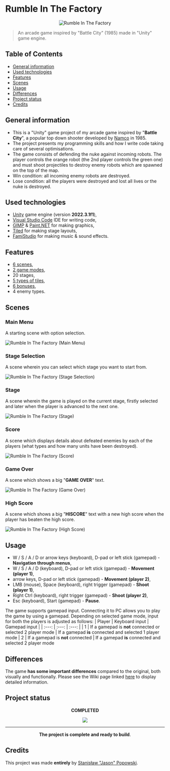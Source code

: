 # Rumble In The Factory
<p align = "center"><img src="./Assets/Game/Sprites/Single/Main%20Menu/GameLogo.png?raw=true" alt = "Rumble In The Factory"/></p>

> An arcade game inspired by "Battle City" (1985) made in "Unity" game engine.

## Table of Contents
* [General information](#general-information)
* [Used technologies](#used-technologies)
* [Features](#features)
* [Scenes](#scenes)
* [Usage](#usage)
* [Differences](#differences)
* [Project status](#project-status)
* [Credits](#credits)

## General information
- This is a "Unity" game project of my arcade game inspired by "**Battle City**", a popular top down shooter developed by [Namco](https://en.wikipedia.org/wiki/Namco "Namco - Wikipedia") in 1985.
- The project presents my programming skills and how I write code taking care of several optimisations.
- The game consists of defending the nuke against incoming robots. The player controls the orange robot (the 2nd player controls the green one) and must shoot projectiles to destroy enemy robots which are spawned on the top of the map.
- Win condition: all incoming enemy robots are destroyed.
- Lose condition: all the players were destroyed and lost all lives or the nuke is destroyed.

## Used technologies
- [Unity](https://unity.com/ "Unity Real-Time Development Platform | 3D, 2D, VR &amp; AR Engine") game engine (version **2022.3.1f1**),
- [Visual Studio Code](https://code.visualstudio.com/ "Visual Studio Code - Code Editing. Redefined") IDE for writing code,
- [GIMP](https://www.gimp.org/ "GIMP - GNU Image Manipulation Program") & [Paint.NET](https://www.getpaint.net/ "Paint.NET - Free Software for Digital Photo Editing") for making graphics,
- [Tiled](https://www.mapeditor.org/ "Tiled | Flexible level editor") for making stage layouts,
- [FamiStudio](https://famistudio.org/ "FamiStudio - NES Music Editor") for making music & sound effects.

## Features
- [6 scenes](https://github.com/JasonNumberThirteen/UnityRumbleInTheFactory/wiki/Scenes "Scenes"),
- [2 game modes](https://github.com/JasonNumberThirteen/UnityRumbleInTheFactory/wiki/Main-Menu#1-player "Main Menu"),
- 20 stages,
- [5 types of tiles](https://github.com/JasonNumberThirteen/UnityRumbleInTheFactory/wiki/Tiles "Tiles"),
- [6 bonuses](https://github.com/JasonNumberThirteen/UnityRumbleInTheFactory/wiki/Bonuses "Bonuses"),
- 4 enemy types.

## Scenes
### Main Menu
A starting scene with option selection.

![Rumble In The Factory (Main Menu)](./Screenshots/MainMenu.png?raw=true)
### Stage Selection
A scene wherein you can select which stage you want to start from.

![Rumble In The Factory (Stage Selection)](./Screenshots/StageSelection.png?raw=true)
### Stage
A scene wherein the game is played on the current stage, firstly selected and later when the player is advanced to the next one.

![Rumble In The Factory (Stage)](./Screenshots/Stage.png?raw=true)
### Score
A scene which displays details about defeated enemies by each of the players (what types and how many units have been destroyed).

![Rumble In The Factory (Score)](./Screenshots/Score.png?raw=true)
### Game Over
A scene which shows a big "**GAME OVER**" text.

![Rumble In The Factory (Game Over)](./Screenshots/GameOver.png?raw=true)
### High Score
A scene which shows a big "**HISCORE**" text with a new high score when the player has beaten the high score.

![Rumble In The Factory (High Score)](./Screenshots/HighScore.png?raw=true)
## Usage
- W / S / A / D or arrow keys (keyboard), D-pad or left stick (gamepad) - **Navigation through menus**,
- W / S / A / D (keyboard), D-pad or left stick (gamepad) - **Movement (player 1)**,
- arrow keys, D-pad or left stick (gamepad) - **Movement (player 2)**,
- LMB (mouse), Space (keyboard), right trigger (gamepad) - **Shoot (player 1)**,
- Right Ctrl (keyboard), right trigger (gamepad) - **Shoot (player 2)**,
- Esc (keyboard), Start (gamepad) - **Pause**.

The game supports gamepad input. Connecting it to PC allows you to play the game by using a gamepad. Depending on selected game mode, input for both the players is adjusted as follows:
| Player | Keyboard input | Gamepad input |
| :---: | :---: | :---: |
| 1 | If a gamepad is **not** connected or selected 2 player mode | If a gamepad **is** connected and selected 1 player mode
| 2 | If a gamepad is **not** connected | If a gamepad **is** connected and selected 2 player mode

## Differences
The game **has some important differences** compared to the original, both visually and functionally. Please see the Wiki page linked [here](https://github.com/JasonNumberThirteen/UnityRumbleInTheFactory/wiki/Differences-to-the-original-game "Differences to the original game") to display detailed information.

## Project status
<p align = "center"><b>COMPLETED</b></p>
<p align = "center"><img src="https://upload.wikimedia.org/wikipedia/commons/f/f3/Gasr100percent.png"/></p>

---
<p align = "center"><b>The project is complete and ready to build</b>.</p>

## Credits
This project was made **entirely** by [Stanisław "Jason" Popowski](https://jasonxiii.pl "Jason. Cała informatyka w jednym miejscu! Oficjalna strona internetowa! Setki artykułów na różne tematy! Wszystko stworzone przez jedną osobę!").